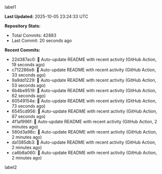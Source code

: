 
label1 
<!-- ACTIVITY_START -->
**Last Updated:** 2025-10-05 23:24:33 UTC

**Repository Stats:**
- Total Commits: 42883
- Last Commit: 20 seconds ago

**Recent Commits:**
- 22d387ac0: 🤖 Auto-update README with recent activity (GitHub Action, 19 seconds ago)
- c712286e8: 🤖 Auto-update README with recent activity (GitHub Action, 33 seconds ago)
- 9a9dd1229: 🤖 Auto-update README with recent activity (GitHub Action, 53 seconds ago)
- 6b4be9519: 🤖 Auto-update README with recent activity (GitHub Action, 62 seconds ago)
- 60549154e: 🤖 Auto-update README with recent activity (GitHub Action, 73 seconds ago)
- 6545cd956: 🤖 Auto-update README with recent activity (GitHub Action, 87 seconds ago)
- 4f1af996f: 🤖 Auto-update README with recent activity (GitHub Action, 2 minutes ago)
- 580d3a98c: 🤖 Auto-update README with recent activity (GitHub Action, 2 minutes ago)
- da1385db3: 🤖 Auto-update README with recent activity (GitHub Action, 2 minutes ago)
- ca6b8a060: 🤖 Auto-update README with recent activity (GitHub Action, 2 minutes ago)
<!-- ACTIVITY_END -->

label2
